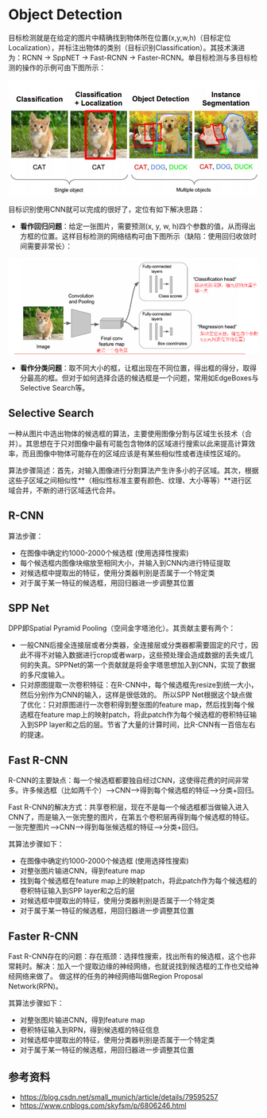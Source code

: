 # Object Detection

目标检测就是在给定的图片中精确找到物体所在位置(x,y,w,h)（目标定位Localization），并标注出物体的类别（目标识别Classification）。其技术演进为：RCNN -> SppNET -> Fast-RCNN -> Faster-RCNN。单目标检测与多目标检测的操作的示例可由下图所示：

![](./resources/object_detection1.jpg)

目标识别使用CNN就可以完成的很好了，定位有如下解决思路：

- **看作回归问题**：给定一张图片，需要预测(x, y, w, h)四个参数的值，从而得出方框的位置。这样目标检测的网络结构可由下图所示（缺陷：使用回归收敛时间需要非常长）：

![](./resources/object_detection2.png)

- **看作分类问题**：取不同大小的框，让框出现在不同位置，得出框的得分，取得分最高的框。但对于如何选择合适的候选框是一个问题，常用如EdgeBoxes与Selective Search等。

## Selective Search

一种从图片中选出物体的候选框的算法，主要使用图像分割与区域生长技术（合并）。其思想在于只对图像中最有可能包含物体的区域进行搜索以此来提高计算效率，而且图像中物体可能存在的区域应该是有某些相似性或者连续性区域的。

算法步骤简述：首先，对输入图像进行分割算法产生许多小的子区域。其次，根据这些子区域之间相似性**（相似性标准主要有颜色、纹理、大小等等）**进行区域合并，不断的进行区域迭代合并。

## R-CNN

算法步骤：

- 在图像中确定约1000-2000个候选框 (使用选择性搜索)
- 每个候选框内图像块缩放至相同大小，并输入到CNN内进行特征提取 
- 对候选框中提取出的特征，使用分类器判别是否属于一个特定类
- 对于属于某一特征的候选框，用回归器进一步调整其位置

## **SPP Net**

DPP即Spatial Pyramid Pooling（空间金字塔池化）。其贡献主要有两个：

- 一般CNN后接全连接层或者分类器，全连接层或分类器都需要固定的尺寸，因此不得不对输入数据进行crop或者warp，这些预处理会造成数据的丢失或几何的失真。SPPNet的第一个贡献就是将金字塔思想加入到CNN，实现了数据的多尺度输入。
- 只对原图提取一次卷积特征：在R-CNN中，每个候选框先resize到统一大小，然后分别作为CNN的输入，这样是很低效的。 所以SPP Net根据这个缺点做了优化：只对原图进行一次卷积得到整张图的feature map，然后找到每个候选框在feature map上的映射patch，将此patch作为每个候选框的卷积特征输入到SPP layer和之后的层。节省了大量的计算时间，比R-CNN有一百倍左右的提速。

## Fast R-CNN

R-CNN的主要缺点：每一个候选框都要独自经过CNN，这使得花费的时间非常多。许多候选框（比如两千个）-->CNN-->得到每个候选框的特征-->分类+回归。

Fast R-CNN的解决方式：共享卷积层，现在不是每一个候选框都当做输入进入CNN了，而是输入一张完整的图片，在第五个卷积层再得到每个候选框的特征。一张完整图片-->CNN-->得到每张候选框的特征-->分类+回归。

其算法步骤如下：

- 在图像中确定约1000-2000个候选框 (使用选择性搜索)
- 对整张图片输进CNN，得到feature map
- 找到每个候选框在feature map上的映射patch，将此patch作为每个候选框的卷积特征输入到SPP layer和之后的层
- 对候选框中提取出的特征，使用分类器判别是否属于一个特定类 
- 对于属于某一特征的候选框，用回归器进一步调整其位置

## Faster R-CNN

Fast R-CNN存在的问题：存在瓶颈：选择性搜索，找出所有的候选框，这个也非常耗时。解决：加入一个提取边缘的神经网络，也就说找到候选框的工作也交给神经网络来做了。 做这样的任务的神经网络叫做Region Proposal Network(RPN)。

其算法步骤如下：

- 对整张图片输进CNN，得到feature map
- 卷积特征输入到RPN，得到候选框的特征信息
- 对候选框中提取出的特征，使用分类器判别是否属于一个特定类 
- 对于属于某一特征的候选框，用回归器进一步调整其位置

## 参考资料

- https://blog.csdn.net/small_munich/article/details/79595257
- https://www.cnblogs.com/skyfsm/p/6806246.html